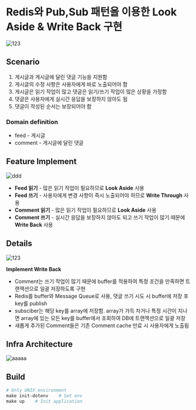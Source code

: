 # Redis와 Pub,Sub 패턴을 이용한 Look Aside & Write Back 구현
![123](https://github.com/user-attachments/assets/825cc30e-a573-40d8-a658-35b247b29936)
## Scenario
1. 게시글과 게시글에 달린 댓글 기능을 지원함
2. 게시글의 수정 사항은 사용자에게 바로 노출되어야 함
3. 게시글은 읽기 작업이 많고 댓글은 읽기/쓰기 작업이 많은 상황을 가정함
4. 댓글은 사용자에게 실시간 응답을 보장하지 않아도 됨
5. 댓글이 작성된 순서는 보장되어야 함

### Domain definition
+ feed - 게시글
+ comment - 게시글에 달린 댓글

## Feature Implement
![ddd](https://github.com/user-attachments/assets/ab5ce5a9-f898-4b7a-8bf3-dff5821c4479)
+ **Feed 읽기** - 많은 읽기 작업이 필요하므로 **Look Aside** 사용
+ **Feed 쓰기** - 사용자에게 변경 사항이 즉시 노출되어야 하므로 **Write Through** 사용
+ **Comment 읽기** - 많은 읽기 작업이 필요하므로 **Look Aside** 사용
+ **Comment 쓰기** - 실시간 응답을 보장하지 않아도 되고 쓰기 작업이 많기 때문에 **Write Back** 사용

## Details

![123](https://github.com/user-attachments/assets/471eea73-405e-4296-a449-17c76270e757)

**Implement Write Back**
+ Comment는 쓰기 작업이 많기 때문에 buffer를 적용하여 특정 조건을 만족하면 트랜잭션으로 일괄 저장하도록 구현
+ Redis를 buffer와 Message Queue로 사용, 댓글 쓰기 시도 시 buffer에 저장 후 key를 publish   
+ subsciber는 해당 key를 array에 저장함. array가 가득 차거나 특정 시간이 지나면 array에 있는 모든 key를 buffer에서 조회하여 DB에 트랜잭션으로 일괄 저장
+ 새롭게 추가된 Comment들은 기존 Comment cache 만료 시 사용자에게 노출됨

## Infra Architecture
![aaaaa](https://github.com/user-attachments/assets/4ff04102-a4b2-4a19-8d4f-f010ddbd683e)

## Build
```Makefile
# Only UNIX environment
make init-dotenv    # Set env
make up    # Init application
```

